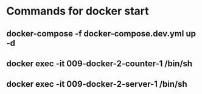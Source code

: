 # Commands for docker start

## docker-compose -f docker-compose.dev.yml up -d

## docker exec -it 009-docker-2-counter-1 /bin/sh
## docker exec -it 009-docker-2-server-1 /bin/sh